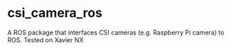 # csi_camera_ros
A ROS package that interfaces CSI cameras (e.g. Raspberry Pi camera) to ROS. Tested on Xavier NX
